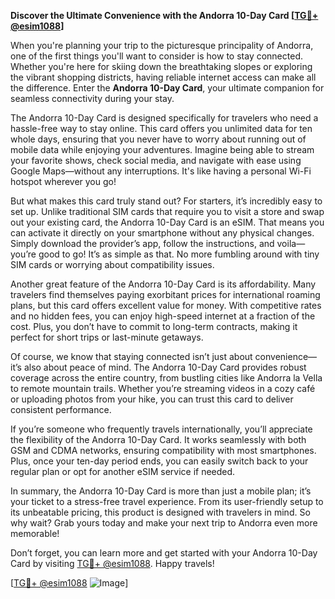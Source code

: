 **Discover the Ultimate Convenience with the Andorra 10-Day Card [[TG💪+ @esim1088](https://t.me/s/esim1088)]**

When you're planning your trip to the picturesque principality of Andorra, one of the first things you'll want to consider is how to stay connected. Whether you're here for skiing down the breathtaking slopes or exploring the vibrant shopping districts, having reliable internet access can make all the difference. Enter the **Andorra 10-Day Card**, your ultimate companion for seamless connectivity during your stay.

The Andorra 10-Day Card is designed specifically for travelers who need a hassle-free way to stay online. This card offers you unlimited data for ten whole days, ensuring that you never have to worry about running out of mobile data while enjoying your adventures. Imagine being able to stream your favorite shows, check social media, and navigate with ease using Google Maps—without any interruptions. It's like having a personal Wi-Fi hotspot wherever you go!

But what makes this card truly stand out? For starters, it’s incredibly easy to set up. Unlike traditional SIM cards that require you to visit a store and swap out your existing card, the Andorra 10-Day Card is an eSIM. That means you can activate it directly on your smartphone without any physical changes. Simply download the provider’s app, follow the instructions, and voila—you’re good to go! It’s as simple as that. No more fumbling around with tiny SIM cards or worrying about compatibility issues.

Another great feature of the Andorra 10-Day Card is its affordability. Many travelers find themselves paying exorbitant prices for international roaming plans, but this card offers excellent value for money. With competitive rates and no hidden fees, you can enjoy high-speed internet at a fraction of the cost. Plus, you don’t have to commit to long-term contracts, making it perfect for short trips or last-minute getaways.

Of course, we know that staying connected isn’t just about convenience—it’s also about peace of mind. The Andorra 10-Day Card provides robust coverage across the entire country, from bustling cities like Andorra la Vella to remote mountain trails. Whether you’re streaming videos in a cozy café or uploading photos from your hike, you can trust this card to deliver consistent performance.

If you’re someone who frequently travels internationally, you’ll appreciate the flexibility of the Andorra 10-Day Card. It works seamlessly with both GSM and CDMA networks, ensuring compatibility with most smartphones. Plus, once your ten-day period ends, you can easily switch back to your regular plan or opt for another eSIM service if needed.

In summary, the Andorra 10-Day Card is more than just a mobile plan; it’s your ticket to a stress-free travel experience. From its user-friendly setup to its unbeatable pricing, this product is designed with travelers in mind. So why wait? Grab yours today and make your next trip to Andorra even more memorable!

Don’t forget, you can learn more and get started with your Andorra 10-Day Card by visiting [TG💪+ @esim1088](https://t.me/s/esim1088). Happy travels! 

[[TG💪+ @esim1088](https://t.me/s/esim1088) ![Image](https://i.postimg.cc/Y0z9fWf4/image.png)]